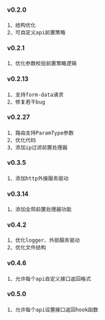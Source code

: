 
#### v0.2.0
    1、结构优化
    2、可自定义api前置策略

#### v0.2.1
    1、优化参数校验前置策略逻辑
    
#### v0.2.13
    1、支持form-data请求
    2、修复若干bug

#### v0.2.27
    1、路由支持ParamType参数
    2、优化代码
    3、添加ip过滤前置处理器

#### v0.3.5
    1、添加http外接服务驱动
    
#### v0.3.14
    1、添加全局前置处理器功能
    
#### v0.4.2
    1、优化logger、外部服务驱动
    2、优化文件结构
    
#### v0.4.6
    1、允许每个api自定义接口返回格式
    
#### v0.5.0
    1、允许每个api设置接口返回hook函数
    
